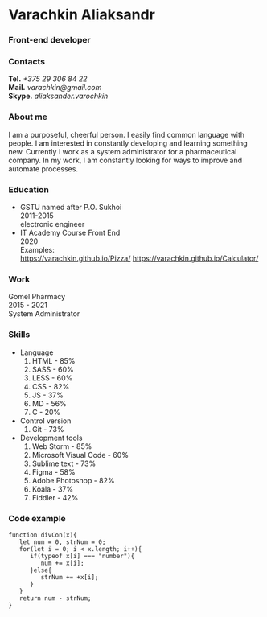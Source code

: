 # Varachkin Aliaksandr
### Front-end developer


### Contacts
**Tel.** _+375 29 306 84 22_\
**Mail.**  _varachkin@gmail.com_\
**Skype.** _aliaksander.varochkin_

### About me
   I am a purposeful, cheerful person. I easily find common language with people. I am interested in constantly developing and learning something new. Currently I work as a system administrator for a pharmaceutical company. In my work, I am constantly looking for ways to improve and automate processes.

### Education

* GSTU named after P.O. Sukhoi\
  2011-2015\
  electronic engineer
* IT Academy Course Front End\
2020\
Examples:\
<https://varachkin.github.io/Pizza/>
<https://varachkin.github.io/Calculator/>

### Work

Gomel Pharmacy\
2015 - 2021\
System Administrator

### Skills

* Language
   1. HTML - 85%
   1. SASS - 60%
   1. LESS - 60%
   1. CSS - 82%
   1. JS - 37%
   1. MD - 56%
   1. C - 20%
* Control version
   1. Git - 73%
* Development tools
   1. Web Storm - 85%
   1. Microsoft Visual Code - 60%
   1. Sublime text - 73%
   1. Figma - 58%
   1. Adobe Photoshop - 82%
   1. Koala - 37%
   1. Fiddler - 42%

### Code example

```
function divCon(x){
   let num = 0, strNum = 0;
   for(let i = 0; i < x.length; i++){
      if(typeof x[i] === "number"){
         num += x[i];
      }else{
         strNum += +x[i];
      }
   }
   return num - strNum;
}
```